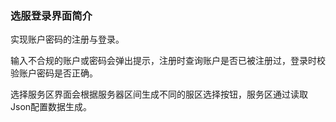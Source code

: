 ### 选服登录界面简介

实现账户密码的注册与登录。

输入不合规的账户或密码会弹出提示，注册时查询账户是否已被注册过，登录时校验账户密码是否正确。

选择服务区界面会根据服务器区间生成不同的服区选择按钮，服务区通过读取Json配置数据生成。

